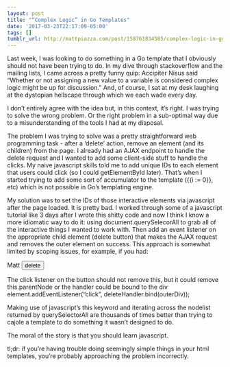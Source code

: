 ```yaml
---
layout: post
title: "“Complex Logic” in Go Templates"
date: '2017-03-23T22:17:09-05:00'
tags: []
tumblr_url: http://mattpiazza.com/post/158761834585/complex-logic-in-go-templates
---
```



Last week, I was looking to do something in a Go template that I obviously should not have been trying to do. In my dive through stackoverflow and the mailing lists, I came across a pretty funny quip: Accipiter Nisus said “Whether or not assigning a new value to a variable is considered complex logic might be up for discussion.” And, of course, I sat at my desk laughing at the dystopian hellscape through which we each wade every day.

I don’t entirely agree with the idea but, in this context, it’s right. I was trying to solve the wrong problem. Or the right problem in a sub-optimal way due to a misunderstanding of the tools I had at my disposal.

The problem I was trying to solve was a pretty straightforward web programming task - after a ‘delete’ action, remove an element (and its children) from the page. I already had an AJAX endpoint to handle the delete request and I wanted to add some client-side stuff to handle the clicks. My naive javascript skills told me to add unique IDs to each element that users could click (so I could getElementById later). That’s when I started trying to add some sort of accumulator to the template (\{\{i := 0\}\}, etc) which is not possible in Go’s templating engine.

My solution was to set the IDs of those interactive elements via javascript after the page loaded. It is pretty bad. I worked through some of a javascript tutorial like 3 days after I wrote this shitty code and now I think I know a more idiomatic way to do it: using document.querySelecorAll to grab all of the interactive things I wanted to work with. Then add an event listener on the appropriate child element (delete button) that makes the AJAX request and removes the outer element on success. This approach is somewhat limited by scoping issues, for example, if you had:

<div class="”deletable”">
Matt <button type="”button”">delete</button>
<div>


The click listener on the button should not remove this, but it could remove this.parentNode or the handler could be bound to the div element.addEventListener(“click”, deleteHandler.bind(outerDiv));

Making use of javascript’s this keyword and iterating across the nodelist returned by querySelectorAll are thousands of times better than trying to cajole a template to do something it wasn’t designed to do.

The moral of the story is that you should learn javascript.

tl;dr: if you’re having trouble doing seemingly simple things in your html templates, you’re probably approaching the problem incorrectly.

